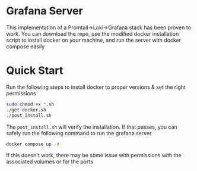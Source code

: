 # Grafana Server

This implementation of a Promtail->Loki->Grafana stack has been proven to work. You can download the repo, use the modified docker installation script to install docker on your machine, and run the server with docker compose easily

# Quick Start

Run the following steps to install docker to proper versions & set the right permissions

```bash
sudo chmod +x *.sh
./get-docker.sh
./post_install.sh
```
The `post_install.sh` will verify the installation. If that passes, you can safely run the following command to run the grafana server

```bash
docker compose up -d
```

If this doesn't work, there may be some issue with permissions with the associated volumes or for the ports